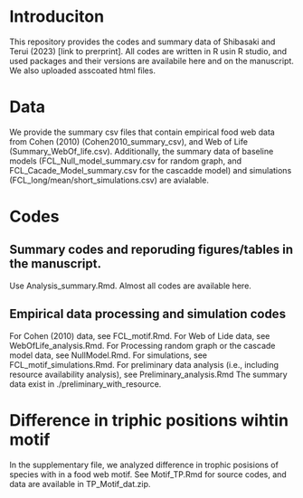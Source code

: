 # Introduciton
This repository provides the codes and summary data of Shibasaki and Terui (2023) [link to prerprint].
All codes are written in R usin R studio, and used packages and their versions are availabile here and on the manuscript.
We also uploaded asscoated html files.

# Data
We provide the summary csv files that contain empirical food web data from Cohen (2010) (Cohen2010_summary_csv), and Web of Life (Summary_WebOf_life.csv).
Additionally, the summary data of baseline models (FCL_Null_model_summary.csv for random graph, and FCL_Cacade_Model_summary.csv for the cascadde model) and simulations (FCL_long/mean/short_simulations.csv) are avialable.

# Codes
## Summary codes and reporuding figures/tables in the manuscript.
Use Analysis_summary.Rmd. Almost all codes are available here.

## Empirical data processing and simulation codes
For Cohen (2010) data, see FCL_motif.Rmd.
For Web of Lide data, see WebOfLife_analysis.Rmd.
For Processing random graph or the cascade model data, see NullModel.Rmd.
For simulations, see FCL_motif_simulations.Rmd.
For preliminary data analysis (i.e., including resource availability analysis), see Preliminary_analysis.Rmd The summary data exist in ./preliminary_with_resource.

# Difference in triphic positions wihtin motif
In the supplementary file, we analyzed difference in trophic posisions of species with in a food web motif.
See Motif_TP.Rmd for source codes, and data are available in TP_Motif_dat.zip.
